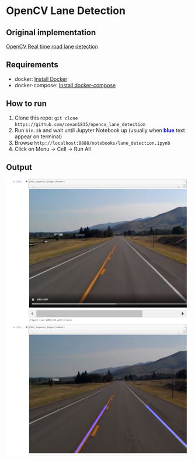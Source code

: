 # OpenCV Lane Detection

## Original implementation

[OpenCV Real time road lane detection](https://www.geeksforgeeks.org/opencv-real-time-road-lane-detection/)

## Requirements

* docker: [Install Docker](https://docs.docker.com/get-docker/)
* docker-compose: [Install docker-compose](https://docs.docker.com/compose/install/)

## How to run

1. Clone this repo: `git clone https://github.com/cevan1835/opencv_lane_detection`
3. Run `bin.sh` and wait until Jupyter Notebook up (usually when <span style="color:blue; font-weight: bold">blue</span> text appear on terminal)
4. Browse `http://localhost:8888/notebooks/lane_detection.ipynb`
5. Click on Menu -> Cell -> Run All

## Output

![Output](image.png)